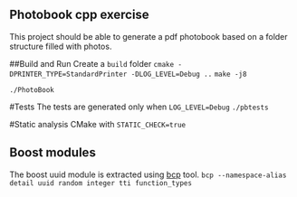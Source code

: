 ## Photobook cpp exercise

This project should be able to generate a pdf photobook based on a folder structure filled with photos.

##Build and Run
Create a ```build``` folder
```cmake -DPRINTER_TYPE=StandardPrinter -DLOG_LEVEL=Debug ..```
```make -j8```

```./PhotoBook```

#Tests
The tests are generated only when ```LOG_LEVEL=Debug```
```./pbtests```

#Static analysis
CMake with ```STATIC_CHECK=true```

## Boost modules
The boost uuid module is extracted using [bcp](https://www.boost.org/doc/libs/1_82_0/tools/bcp/doc/html/index.html) tool.
```bcp --namespace-alias detail uuid random integer tti function_types```
